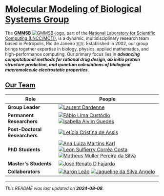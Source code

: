 # [Molecular Modeling of Biological Systems Group](https://www.gmmsb.lncc.br) 

The [**GMMSB** ![GMMSB-logo](https://images.weserv.nl/?url=github.com/gmmsb-lncc.png&h=15&w=15&fit=cover&mask=circle&maxage=7d)](https://www.gmmsb.lncc.br), part of the [National Laboratory for Scientific Computing (LNCC/MCTI)](https://www.lncc.br), is a dynamic, multidisciplinary research team based in Petrópolis, Rio de Janeiro 🇧🇷. Established in 2002, our group brings together expertise in biology, physics, applied mathematics, and high-performance computing. Our primary focus lies in ***advancing computational methods for rational drug design, ab initio protein structure prediction, and quantum calculations of biological macromolecule electrostatic properties***.

<!--
## Contact

If you have any questions or need further assistance, please reach out to us at [contact@example.com](mailto:contact@example.com).
-->

## [Our Team](https://www.gmmsb.lncc.br/#fh5co-about)

<!--
[![name](https://images.weserv.nl/?url=github.com/{github_nickname}.png&h=50&w=50&fit=cover&mask=circle&maxage=7d)]({link-for-cv})
-->
|Role|People|
|-|-|
|**Group Leader**|[![Laurent Dardenne](https://images.weserv.nl/?url=github.com/ledardenne.png&h=50&w=50&fit=cover&mask=circle&maxage=7d)](https://github.com/ledardenne)|
|**Permanent Researchers**|[![Fábio Lima Custódio](https://images.weserv.nl/?url=github.com/flcustodio.png&h=50&w=50&fit=cover&mask=circle&maxage=7d)](https://github.com/flcustodio) [![Isabella Alvim Guedes](https://images.weserv.nl/?url=github.com/isabellaguedes.png&h=50&w=50&fit=cover&mask=circle&maxage=7d)](https://github.com/isabellaguedes)|
|**Post-Doctoral Researchers**|[![Letícia Cristina de Assis](https://images.weserv.nl/?url=github.com/leticrisassis.png&h=50&w=50&fit=cover&mask=circle&maxage=7d)](https://github.com/leticrisassis)|
|**PhD Students**|[![Ana Luiza Martins Karl](https://images.weserv.nl/?url=github.com/aluizakarl.png&h=50&w=50&fit=cover&mask=circle&maxage=7d)](https://github.com/aluizakarl) [![Leon Sulfierry Corrêa Costa](https://images.weserv.nl/?url=github.com/sulfierry.png&h=50&w=50&fit=cover&mask=circle&maxage=7d)](https://github.com/sulfierry) [![Matheus Müller Pereira da Silva](https://images.weserv.nl/?url=github.com/mpds.png&h=50&w=50&fit=cover&mask=circle&maxage=7d)](https://github.com/mpds)|
|**Master's Students**|[![José Renato D Fajardo](https://images.weserv.nl/?url=github.com/joserdf.png&h=50&w=50&fit=cover&mask=circle&maxage=7d)](https://github.com/joserdf)|
|**Collaborators**|[![Aaron Leão](https://images.weserv.nl/?url=github.com/aaronleao.png&h=50&w=50&fit=cover&mask=circle&maxage=7d)](https://github.com/aaronleao) [![Jaqueline da Silva Angelo](https://images.weserv.nl/?url=github.com/jsangelo.png&h=50&w=50&fit=cover&mask=circle&maxage=7d)](https://github.com/jsangelo)|

<!--
## Contributing

We welcome contributions from the community! If you would like to contribute to our projects, please follow the guidelines outlined in our [CONTRIBUTING.md](path-to-CONTRIBUTING.md) file.

## Code of Conduct

We expect all contributors to adhere to our [Code of Conduct](path-to-CODE_OF_CONDUCT.md) to ensure a respectful and inclusive environment for everyone.

-->
---

*This README was last updated on **2024-08-08**.*
